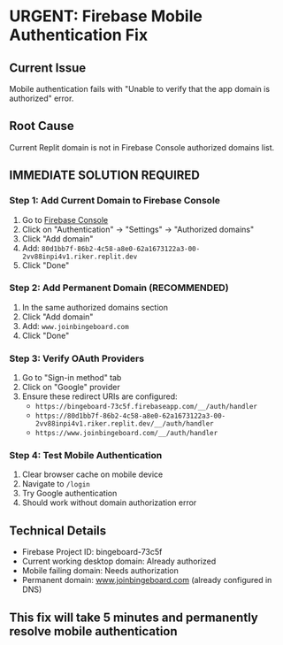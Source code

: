 # URGENT: Firebase Mobile Authentication Fix

## Current Issue
Mobile authentication fails with "Unable to verify that the app domain is authorized" error.

## Root Cause
Current Replit domain is not in Firebase Console authorized domains list.

## IMMEDIATE SOLUTION REQUIRED

### Step 1: Add Current Domain to Firebase Console
1. Go to [Firebase Console](https://console.firebase.google.com/project/bingeboard-73c5f/authentication/settings)
2. Click on "Authentication" → "Settings" → "Authorized domains"
3. Click "Add domain"
4. Add: `80d1bb7f-86b2-4c58-a8e0-62a1673122a3-00-2vv88inpi4v1.riker.replit.dev`
5. Click "Done"

### Step 2: Add Permanent Domain (RECOMMENDED)
1. In the same authorized domains section
2. Click "Add domain"
3. Add: `www.joinbingeboard.com`
4. Click "Done"

### Step 3: Verify OAuth Providers
1. Go to "Sign-in method" tab
2. Click on "Google" provider
3. Ensure these redirect URIs are configured:
   - `https://bingeboard-73c5f.firebaseapp.com/__/auth/handler`
   - `https://80d1bb7f-86b2-4c58-a8e0-62a1673122a3-00-2vv88inpi4v1.riker.replit.dev/__/auth/handler`
   - `https://www.joinbingeboard.com/__/auth/handler`

### Step 4: Test Mobile Authentication
1. Clear browser cache on mobile device
2. Navigate to `/login`
3. Try Google authentication
4. Should work without domain authorization error

## Technical Details
- Firebase Project ID: bingeboard-73c5f
- Current working desktop domain: Already authorized
- Mobile failing domain: Needs authorization
- Permanent domain: www.joinbingeboard.com (already configured in DNS)

## This fix will take 5 minutes and permanently resolve mobile authentication